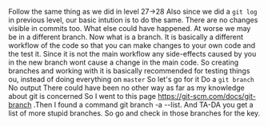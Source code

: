 Follow the same thing as we did in level 27->28
Also since we did a `git log` in previous level, our basic intution is to do the same. 
There are no changes visible in commits too. What else could have happened. At worse we may be in a different branch.
Now what is a branch. It is basically a different workflow of the code so that you can make changes to your own code and the test it.
Since it is not the main workflow any side-effects caused by you in the new branch wont cause a change in the main code.
So creating branches and working with it is basically recommended for testing things ou, instead of doing everything on `master`
So let's go for it 
Do a `git branch`
No output
There could have been no other way as far as my knowledge about git is concerned
So I went to this page https://git-scm.com/docs/git-branch .Then I found a command git branch -a --list. 
And TA-DA you get a list of more stupid branches. So go and check in those branches for the key.

